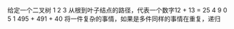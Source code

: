 给定一个二叉树
  1
2   3
从根到叶子结点的路径，代表一个数字12 + 13  = 25
    4
  9   0
5   1
495 + 491 + 40 
将一件复杂的事情，如果是多件同样的事情在重复，递归
